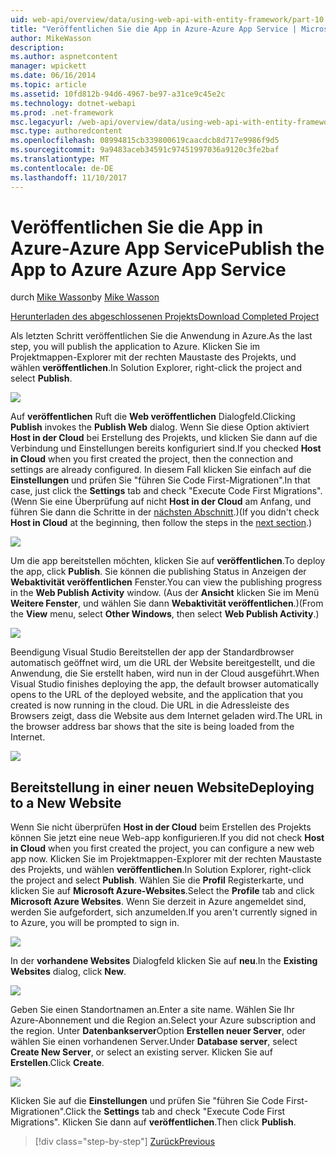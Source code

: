 ```yaml
---
uid: web-api/overview/data/using-web-api-with-entity-framework/part-10
title: "Veröffentlichen Sie die App in Azure-Azure App Service | Microsoft Docs"
author: MikeWasson
description: 
ms.author: aspnetcontent
manager: wpickett
ms.date: 06/16/2014
ms.topic: article
ms.assetid: 10fd812b-94d6-4967-be97-a31ce9c45e2c
ms.technology: dotnet-webapi
ms.prod: .net-framework
msc.legacyurl: /web-api/overview/data/using-web-api-with-entity-framework/part-10
msc.type: authoredcontent
ms.openlocfilehash: 08994815cb339800619caacdcb8d717e9986f9d5
ms.sourcegitcommit: 9a9483aceb34591c97451997036a9120c3fe2baf
ms.translationtype: MT
ms.contentlocale: de-DE
ms.lasthandoff: 11/10/2017
---
```

<a name="publish-the-app-to-azure-azure-app-service"></a><span data-ttu-id="127e9-102">Veröffentlichen Sie die App in Azure-Azure App Service</span><span class="sxs-lookup"><span data-stu-id="127e9-102">Publish the App to Azure Azure App Service</span></span>
====================
<span data-ttu-id="127e9-103">durch [Mike Wasson](https://github.com/MikeWasson)</span><span class="sxs-lookup"><span data-stu-id="127e9-103">by [Mike Wasson](https://github.com/MikeWasson)</span></span>

[<span data-ttu-id="127e9-104">Herunterladen des abgeschlossenen Projekts</span><span class="sxs-lookup"><span data-stu-id="127e9-104">Download Completed Project</span></span>](https://github.com/MikeWasson/BookService)

<span data-ttu-id="127e9-105">Als letzten Schritt veröffentlichen Sie die Anwendung in Azure.</span><span class="sxs-lookup"><span data-stu-id="127e9-105">As the last step, you will publish the application to Azure.</span></span> <span data-ttu-id="127e9-106">Klicken Sie im Projektmappen-Explorer mit der rechten Maustaste des Projekts, und wählen **veröffentlichen**.</span><span class="sxs-lookup"><span data-stu-id="127e9-106">In Solution Explorer, right-click the project and select **Publish**.</span></span>

![](part-10/_static/image1.png)

<span data-ttu-id="127e9-107">Auf **veröffentlichen** Ruft die **Web veröffentlichen** Dialogfeld.</span><span class="sxs-lookup"><span data-stu-id="127e9-107">Clicking **Publish** invokes the **Publish Web** dialog.</span></span> <span data-ttu-id="127e9-108">Wenn Sie diese Option aktiviert **Host in der Cloud** bei Erstellung des Projekts, und klicken Sie dann auf die Verbindung und Einstellungen bereits konfiguriert sind.</span><span class="sxs-lookup"><span data-stu-id="127e9-108">If you checked **Host in Cloud** when you first created the project, then the connection and settings are already configured.</span></span> <span data-ttu-id="127e9-109">In diesem Fall klicken Sie einfach auf die **Einstellungen** und prüfen Sie &quot;führen Sie Code First-Migrationen&quot;.</span><span class="sxs-lookup"><span data-stu-id="127e9-109">In that case, just click the **Settings** tab and check &quot;Execute Code First Migrations&quot;.</span></span> <span data-ttu-id="127e9-110">(Wenn Sie eine Überprüfung auf nicht **Host in der Cloud** am Anfang, und führen Sie dann die Schritte in der [nächsten Abschnitt](#new-website).)</span><span class="sxs-lookup"><span data-stu-id="127e9-110">(If you didn't check **Host in Cloud** at the beginning, then follow the steps in the [next section](#new-website).)</span></span>

[![](part-10/_static/image3.png)](part-10/_static/image2.png)

<span data-ttu-id="127e9-111">Um die app bereitstellen möchten, klicken Sie auf **veröffentlichen**.</span><span class="sxs-lookup"><span data-stu-id="127e9-111">To deploy the app, click **Publish**.</span></span> <span data-ttu-id="127e9-112">Sie können die publishing Status in Anzeigen der **Webaktivität veröffentlichen** Fenster.</span><span class="sxs-lookup"><span data-stu-id="127e9-112">You can view the publishing progress in the **Web Publish Activity** window.</span></span> <span data-ttu-id="127e9-113">(Aus der **Ansicht** klicken Sie im Menü **Weitere Fenster**, und wählen Sie dann **Webaktivität veröffentlichen**.)</span><span class="sxs-lookup"><span data-stu-id="127e9-113">(From the **View** menu, select **Other Windows**, then select **Web Publish Activity**.)</span></span>

![](part-10/_static/image4.png)

<span data-ttu-id="127e9-114">Beendigung Visual Studio Bereitstellen der app der Standardbrowser automatisch geöffnet wird, um die URL der Website bereitgestellt, und die Anwendung, die Sie erstellt haben, wird nun in der Cloud ausgeführt.</span><span class="sxs-lookup"><span data-stu-id="127e9-114">When Visual Studio finishes deploying the app, the default browser automatically opens to the URL of the deployed website, and the application that you created is now running in the cloud.</span></span> <span data-ttu-id="127e9-115">Die URL in die Adressleiste des Browsers zeigt, dass die Website aus dem Internet geladen wird.</span><span class="sxs-lookup"><span data-stu-id="127e9-115">The URL in the browser address bar shows that the site is being loaded from the Internet.</span></span>

[![](part-10/_static/image6.png)](part-10/_static/image5.png)

<a id="new-website"></a>
## <a name="deploying-to-a-new-website"></a><span data-ttu-id="127e9-116">Bereitstellung in einer neuen Website</span><span class="sxs-lookup"><span data-stu-id="127e9-116">Deploying to a New Website</span></span>

<span data-ttu-id="127e9-117">Wenn Sie nicht überprüfen **Host in der Cloud** beim Erstellen des Projekts können Sie jetzt eine neue Web-app konfigurieren.</span><span class="sxs-lookup"><span data-stu-id="127e9-117">If you did not check **Host in Cloud** when you first created the project, you can configure a new web app now.</span></span> <span data-ttu-id="127e9-118">Klicken Sie im Projektmappen-Explorer mit der rechten Maustaste des Projekts, und wählen **veröffentlichen**.</span><span class="sxs-lookup"><span data-stu-id="127e9-118">In Solution Explorer, right-click the project and select **Publish**.</span></span> <span data-ttu-id="127e9-119">Wählen Sie die **Profil** Registerkarte, und klicken Sie auf **Microsoft Azure-Websites**.</span><span class="sxs-lookup"><span data-stu-id="127e9-119">Select the **Profile** tab and click **Microsoft Azure Websites**.</span></span> <span data-ttu-id="127e9-120">Wenn Sie derzeit in Azure angemeldet sind, werden Sie aufgefordert, sich anzumelden.</span><span class="sxs-lookup"><span data-stu-id="127e9-120">If you aren't currently signed in to Azure, you will be prompted to sign in.</span></span>

[![](part-10/_static/image8.png)](part-10/_static/image7.png)

<span data-ttu-id="127e9-121">In der **vorhandene Websites** Dialogfeld klicken Sie auf **neu**.</span><span class="sxs-lookup"><span data-stu-id="127e9-121">In the **Existing Websites** dialog, click **New**.</span></span>

![](part-10/_static/image9.png)

<span data-ttu-id="127e9-122">Geben Sie einen Standortnamen an.</span><span class="sxs-lookup"><span data-stu-id="127e9-122">Enter a site name.</span></span> <span data-ttu-id="127e9-123">Wählen Sie Ihr Azure-Abonnement und die Region an.</span><span class="sxs-lookup"><span data-stu-id="127e9-123">Select your Azure subscription and the region.</span></span> <span data-ttu-id="127e9-124">Unter **Datenbankserver**Option **Erstellen neuer Server**, oder wählen Sie einen vorhandenen Server.</span><span class="sxs-lookup"><span data-stu-id="127e9-124">Under **Database server**, select **Create New Server**, or select an existing server.</span></span> <span data-ttu-id="127e9-125">Klicken Sie auf **Erstellen**.</span><span class="sxs-lookup"><span data-stu-id="127e9-125">Click **Create**.</span></span>

[![](part-10/_static/image11.png)](part-10/_static/image10.png)

<span data-ttu-id="127e9-126">Klicken Sie auf die **Einstellungen** und prüfen Sie &quot;führen Sie Code First-Migrationen&quot;.</span><span class="sxs-lookup"><span data-stu-id="127e9-126">Click the **Settings** tab and check &quot;Execute Code First Migrations&quot;.</span></span> <span data-ttu-id="127e9-127">Klicken Sie dann auf **veröffentlichen**.</span><span class="sxs-lookup"><span data-stu-id="127e9-127">Then click **Publish**.</span></span>

>[!div class="step-by-step"]
[<span data-ttu-id="127e9-128">Zurück</span><span class="sxs-lookup"><span data-stu-id="127e9-128">Previous</span></span>](part-9.md)
